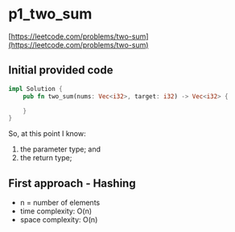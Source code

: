 # p1_two_sum
[https://leetcode.com/problems/two-sum](https://leetcode.com/problems/two-sum)

## Initial provided code
```Rust
impl Solution {
    pub fn two_sum(nums: Vec<i32>, target: i32) -> Vec<i32> {

    }
}
```

So, at this point I know:
1. the parameter type; and
2. the return type;

## First approach - Hashing

- n = number of elements
- time complexity: O(n)
- space complexity: O(n)